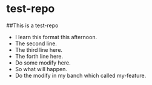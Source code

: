 # test-repo
##This is a test-repo
* I learn this format this afternoon.
* The second line.
* The third line here.
* The forth line here.
* Do some modify here.
* So what will happen.
* Do the modify in my banch which called my-feature.
